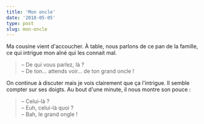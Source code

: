 ```yaml
---
title: 'Mon oncle'
date: '2018-05-05'
type: post
slug: mon-oncle
---
```


Ma cousine vient d'accoucher. À table, nous parlons de ce pan de la famille, ce qui intrigue mon aîné qui les connait mal.

<!-- more -->

> – De qui vous parlez, là ?  
> – De ton… attends voir… de ton grand oncle !

On continue à discuter mais je vois clairement que ça l'intrigue. Il semble compter sur ses doigts. Au bout d'une minute, il nous montre son pouce : 

> – Celui-là ?  
> – Euh, celui-là quoi ?  
> – Bah, le grand ongle !